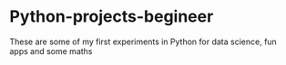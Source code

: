 # Python-projects-begineer
These are some of my  first experiments in Python for data science, fun apps and some maths
